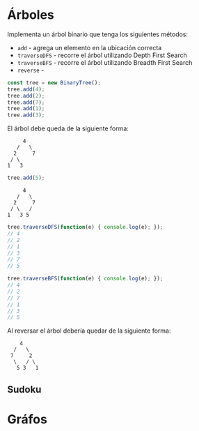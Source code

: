 # Árboles

Implementa un árbol binario que tenga los siguientes métodos:

* `add` - agrega un elemento en la ubicación correcta
* `traverseDFS` - recorre el árbol utilizando Depth First Search
* `traverseBFS` - recorre el árbol utilizando Breadth First Search
* `reverse` -

```javascript
const tree = new BinaryTree();
tree.add(4);
tree.add(2);
tree.add(7);
tree.add(1);
tree.add(3);
```

El árbol debe queda de la siguiente forma:

```
     4
   /   \
  2     7
 / \
1   3
```

```javascript
tree.add(5);
```

```
     4
   /   \
  2     7
 / \   /
1   3 5
```

```javascript
tree.traverseDFS(function(e) { console.log(e); });
// 4
// 2
// 1
// 3
// 7
// 5

tree.traverseBFS(function(e) { console.log(e); });
// 4
// 2
// 7
// 1
// 3
// 5
```

Al reversar el árbol debería quedar de la siguiente forma:

```
    4
  /   \
 7     2
  \   / \
   5 3   1
```

## Sudoku

# Gráfos
